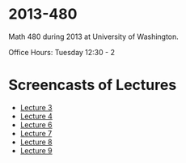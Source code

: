2013-480
========

Math 480 during 2013 at University of Washington.

Office Hours: Tuesday 12:30 - 2

# Screencasts of Lectures
- [Lecture 3](http://youtu.be/YopZzNzwnFw)
- [Lecture 4](http://youtu.be/b3PNcDtvt10)
- [Lecture 6](http://youtu.be/7x-dcluVrh0)
- [Lecture 7](http://youtu.be/3svy8u7CnP4)
- [Lecture 8](http://youtu.be/CemPlyWxBc4)
- [Lecture 9](http://youtu.be/cHxQ8__e1Mo)